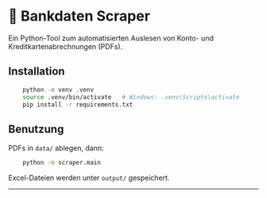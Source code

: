 
# 📄 Bankdaten Scraper

Ein Python-Tool zum automatisierten Auslesen von Konto- und Kreditkartenabrechnungen (PDFs).

## Installation
```bash
    python -m venv .venv
    source .venv/bin/activate   # Windows: .venv\Scripts\activate
    pip install -r requirements.txt
```

## Benutzung
PDFs in `data/` ablegen, dann:
```bash
    python -m scraper.main
```
Excel-Dateien werden unter `output/` gespeichert.

---

